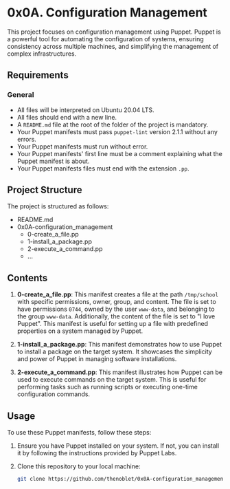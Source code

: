 # 0x0A. Configuration Management

This project focuses on configuration management using Puppet. Puppet is a powerful tool for automating the configuration of systems, ensuring consistency across multiple machines, and simplifying the management of complex infrastructures.

## Requirements

### General
- All files will be interpreted on Ubuntu 20.04 LTS.
- All files should end with a new line.
- A `README.md` file at the root of the folder of the project is mandatory.
- Your Puppet manifests must pass `puppet-lint` version 2.1.1 without any errors.
- Your Puppet manifests must run without error.
- Your Puppet manifests' first line must be a comment explaining what the Puppet manifest is about.
- Your Puppet manifests files must end with the extension `.pp`.

## Project Structure

The project is structured as follows:

- README.md
- 0x0A-configuration_management
    - 0-create_a_file.pp
    - 1-install_a_package.pp
    - 2-execute_a_command.pp
    - ...

## Contents

1. **0-create_a_file.pp**: This manifest creates a file at the path `/tmp/school` with specific permissions, owner, group, and content. The file is set to have permissions `0744`, owned by the user `www-data`, and belonging to the group `www-data`. Additionally, the content of the file is set to "I love Puppet". This manifest is useful for setting up a file with predefined properties on a system managed by Puppet.

2. **1-install_a_package.pp**: This manifest demonstrates how to use Puppet to install a package on the target system. It showcases the simplicity and power of Puppet in managing software installations.

3. **2-execute_a_command.pp**: This manifest illustrates how Puppet can be used to execute commands on the target system. This is useful for performing tasks such as running scripts or executing one-time configuration commands.

## Usage

To use these Puppet manifests, follow these steps:

1. Ensure you have Puppet installed on your system. If not, you can install it by following the instructions provided by Puppet Labs.
   
2. Clone this repository to your local machine:
   ```bash
   git clone https://github.com/thenoblet/0x0A-configuration_management.git

